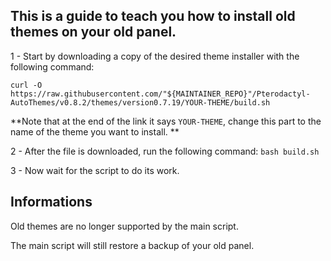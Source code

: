 ## This is a guide to teach you how to install old themes on your old panel.

1 - Start by downloading a copy of the desired theme installer with the following command:

```
curl -O https://raw.githubusercontent.com/"${MAINTAINER_REPO}"/Pterodactyl-AutoThemes/v0.8.2/themes/version0.7.19/YOUR-THEME/build.sh
```

**Note that at the end of the link it says `YOUR-THEME`, change this part to the name of the theme you want to install.
**

2 - After the file is downloaded, run the following command:
`bash build.sh`

3 - Now wait for the script to do its work.

## Informations

Old themes are no longer supported by the main script.

The main script will still restore a backup of your old panel.
